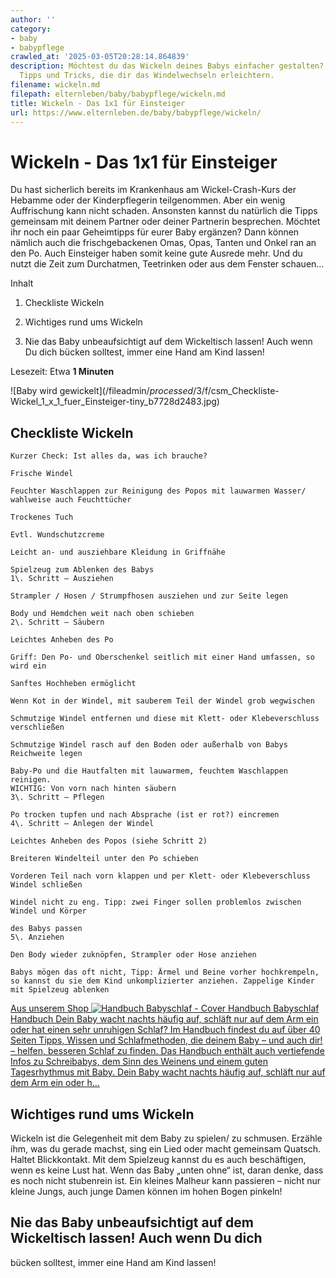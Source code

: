 ```yaml
---
author: ''
category:
- baby
- babypflege
crawled_at: '2025-03-05T20:28:14.864839'
description: Möchtest du das Wickeln deines Babys einfacher gestalten? Entdecke praktische
  Tipps und Tricks, die dir das Windelwechseln erleichtern.
filename: wickeln.md
filepath: elternleben/baby/babypflege/wickeln.md
title: Wickeln - Das 1x1 für Einsteiger
url: https://www.elternleben.de/baby/babypflege/wickeln/
---
```


#  Wickeln - Das 1x1 für Einsteiger

Du hast sicherlich bereits im Krankenhaus am Wickel-Crash-Kurs der Hebamme
oder der Kinderpflegerin teilgenommen. Aber ein wenig Auffrischung kann nicht
schaden. Ansonsten kannst du natürlich die Tipps gemeinsam mit deinem Partner
oder deiner Partnerin besprechen. Möchtet ihr noch ein paar Geheimtipps für
eurer Baby ergänzen? Dann können nämlich auch die frischgebackenen Omas, Opas,
Tanten und Onkel ran an den Po. Auch Einsteiger haben somit keine gute Ausrede
mehr. Und du nutzt die Zeit zum Durchatmen, Teetrinken oder aus dem Fenster
schauen…

Inhalt

1. Checkliste Wickeln

2. Wichtiges rund ums Wickeln

3. Nie das Baby unbeaufsichtigt auf dem Wickeltisch lassen! Auch wenn Du dich bücken solltest, immer eine Hand am Kind lassen!

Lesezeit: Etwa **1 Minuten**

![Baby wird gewickelt](/fileadmin/_processed_/3/f/csm_Checkliste-
Wickel_1_x_1_fuer_Einsteiger-tiny_b7728d2483.jpg)

## Checkliste Wickeln

    Kurzer Check: Ist alles da, was ich brauche? 

    Frische Windel 

    Feuchter Waschlappen zur Reinigung des Popos mit lauwarmen Wasser/ wahlweise auch Feuchttücher 

    Trockenes Tuch 

    Evtl. Wundschutzcreme 

    Leicht an- und ausziehbare Kleidung in Griffnähe 

    Spielzeug zum Ablenken des Babys 
    1\. Schritt – Ausziehen 

    Strampler / Hosen / Strumpfhosen ausziehen und zur Seite legen 

    Body und Hemdchen weit nach oben schieben 
    2\. Schritt – Säubern 

    Leichtes Anheben des Po 

    Griff: Den Po- und Oberschenkel seitlich mit einer Hand umfassen, so wird ein 

    Sanftes Hochheben ermöglicht 

    Wenn Kot in der Windel, mit sauberem Teil der Windel grob wegwischen 

    Schmutzige Windel entfernen und diese mit Klett- oder Klebeverschluss verschließen 

    Schmutzige Windel rasch auf den Boden oder außerhalb von Babys Reichweite legen 

    Baby-Po und die Hautfalten mit lauwarmem, feuchtem Waschlappen reinigen. 
    WICHTIG: Von vorn nach hinten säubern 
    3\. Schritt – Pflegen 

    Po trocken tupfen und nach Absprache (ist er rot?) eincremen 
    4\. Schritt – Anlegen der Windel 

    Leichtes Anheben des Popos (siehe Schritt 2) 

    Breiteren Windelteil unter den Po schieben 

    Vorderen Teil nach vorn klappen und per Klett- oder Klebeverschluss Windel schließen 

    Windel nicht zu eng. Tipp: zwei Finger sollen problemlos zwischen Windel und Körper 

    des Babys passen 
    5\. Anziehen 

    Den Body wieder zuknöpfen, Strampler oder Hose anziehen 

    Babys mögen das oft nicht, Tipp: Ärmel und Beine vorher hochkrempeln, so kannst du sie dem Kind unkomplizierter anziehen. Zappelige Kinder mit Spielzeug ablenken

[ Aus unserem Shop ![Handbuch Babyschlaf -
Cover](/fileadmin/_processed_/4/1/csm_Handbuch_Babyschalf_teaser_962b3ff80a.png)
Handbuch Babyschlaf Handbuch Dein Baby wacht nachts häufig auf, schläft nur
auf dem Arm ein oder hat einen sehr unruhigen Schlaf? Im Handbuch findest du
auf über 40 Seiten Tipps, Wissen und Schlafmethoden, die deinem Baby – und
auch dir! – helfen, besseren Schlaf zu finden. Das Handbuch enthält auch
vertiefende Infos zu Schreibabys, dem Sinn des Weinens und einem guten
Tagesrhythmus mit Baby. Dein Baby wacht nachts häufig auf, schläft nur auf dem
Arm ein oder h…  ](/shop/babyschlaf-handbook-e/)

##  Wichtiges rund ums Wickeln

Wickeln ist die Gelegenheit mit dem Baby zu spielen/ zu schmusen. Erzähle ihm,
was du gerade machst, sing ein Lied oder macht gemeinsam Quatsch. Haltet
Blickkontakt. Mit dem Spielzeug kannst du es auch beschäftigen, wenn es keine
Lust hat. Wenn das Baby „unten ohne“ ist, daran denke, dass es noch nicht
stubenrein ist. Ein kleines Malheur kann passieren – nicht nur kleine Jungs,
auch junge Damen können im hohen Bogen pinkeln!

##  Nie das Baby unbeaufsichtigt auf dem Wickeltisch lassen! Auch wenn Du dich
bücken solltest, immer eine Hand am Kind lassen!


